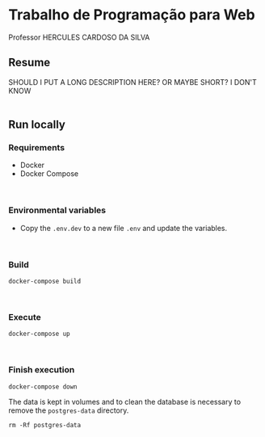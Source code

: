 # Trabalho de Programação para Web
Professor HERCULES CARDOSO DA SILVA

## Resume

SHOULD I PUT A LONG DESCRIPTION HERE? OR MAYBE SHORT? I DON'T KNOW
<br>
<br>

## Run locally
### Requirements
- Docker
- Docker Compose

<br>

### Environmental variables

- Copy the `.env.dev` to a new file `.env` and update the variables.

<br>

### Build

```
docker-compose build
```
<br>

### Execute

```
docker-compose up
```

<br>

### Finish execution

```
docker-compose down
```

The data is kept in volumes and to clean the database is necessary to remove the `postgres-data` directory.

```
rm -Rf postgres-data
```
<br>
